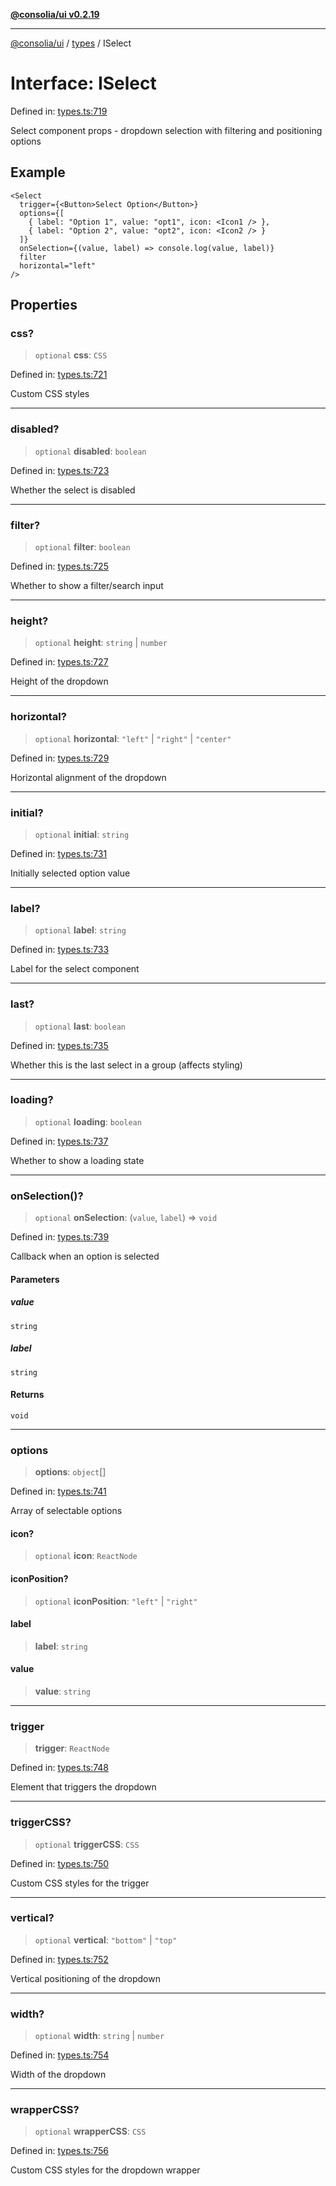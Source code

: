 [**@consolia/ui v0.2.19**](../../README.md)

***

[@consolia/ui](../../README.md) / [types](../README.md) / ISelect

# Interface: ISelect

Defined in: [types.ts:719](https://github.com/consolia-io/ui/blob/main/src/types.ts#L719)

Select component props - dropdown selection with filtering and positioning options

## Example

```tsx
<Select
  trigger={<Button>Select Option</Button>}
  options={[
    { label: "Option 1", value: "opt1", icon: <Icon1 /> },
    { label: "Option 2", value: "opt2", icon: <Icon2 /> }
  ]}
  onSelection={(value, label) => console.log(value, label)}
  filter
  horizontal="left"
/>
```

## Properties

### css?

> `optional` **css**: `CSS`

Defined in: [types.ts:721](https://github.com/consolia-io/ui/blob/main/src/types.ts#L721)

Custom CSS styles

***

### disabled?

> `optional` **disabled**: `boolean`

Defined in: [types.ts:723](https://github.com/consolia-io/ui/blob/main/src/types.ts#L723)

Whether the select is disabled

***

### filter?

> `optional` **filter**: `boolean`

Defined in: [types.ts:725](https://github.com/consolia-io/ui/blob/main/src/types.ts#L725)

Whether to show a filter/search input

***

### height?

> `optional` **height**: `string` \| `number`

Defined in: [types.ts:727](https://github.com/consolia-io/ui/blob/main/src/types.ts#L727)

Height of the dropdown

***

### horizontal?

> `optional` **horizontal**: `"left"` \| `"right"` \| `"center"`

Defined in: [types.ts:729](https://github.com/consolia-io/ui/blob/main/src/types.ts#L729)

Horizontal alignment of the dropdown

***

### initial?

> `optional` **initial**: `string`

Defined in: [types.ts:731](https://github.com/consolia-io/ui/blob/main/src/types.ts#L731)

Initially selected option value

***

### label?

> `optional` **label**: `string`

Defined in: [types.ts:733](https://github.com/consolia-io/ui/blob/main/src/types.ts#L733)

Label for the select component

***

### last?

> `optional` **last**: `boolean`

Defined in: [types.ts:735](https://github.com/consolia-io/ui/blob/main/src/types.ts#L735)

Whether this is the last select in a group (affects styling)

***

### loading?

> `optional` **loading**: `boolean`

Defined in: [types.ts:737](https://github.com/consolia-io/ui/blob/main/src/types.ts#L737)

Whether to show a loading state

***

### onSelection()?

> `optional` **onSelection**: (`value`, `label`) => `void`

Defined in: [types.ts:739](https://github.com/consolia-io/ui/blob/main/src/types.ts#L739)

Callback when an option is selected

#### Parameters

##### value

`string`

##### label

`string`

#### Returns

`void`

***

### options

> **options**: `object`[]

Defined in: [types.ts:741](https://github.com/consolia-io/ui/blob/main/src/types.ts#L741)

Array of selectable options

#### icon?

> `optional` **icon**: `ReactNode`

#### iconPosition?

> `optional` **iconPosition**: `"left"` \| `"right"`

#### label

> **label**: `string`

#### value

> **value**: `string`

***

### trigger

> **trigger**: `ReactNode`

Defined in: [types.ts:748](https://github.com/consolia-io/ui/blob/main/src/types.ts#L748)

Element that triggers the dropdown

***

### triggerCSS?

> `optional` **triggerCSS**: `CSS`

Defined in: [types.ts:750](https://github.com/consolia-io/ui/blob/main/src/types.ts#L750)

Custom CSS styles for the trigger

***

### vertical?

> `optional` **vertical**: `"bottom"` \| `"top"`

Defined in: [types.ts:752](https://github.com/consolia-io/ui/blob/main/src/types.ts#L752)

Vertical positioning of the dropdown

***

### width?

> `optional` **width**: `string` \| `number`

Defined in: [types.ts:754](https://github.com/consolia-io/ui/blob/main/src/types.ts#L754)

Width of the dropdown

***

### wrapperCSS?

> `optional` **wrapperCSS**: `CSS`

Defined in: [types.ts:756](https://github.com/consolia-io/ui/blob/main/src/types.ts#L756)

Custom CSS styles for the dropdown wrapper

